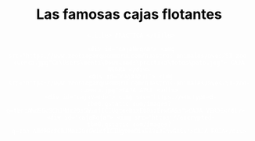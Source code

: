 <!DOCTYPE html> 
 <html>  
   <head lang="es-Es">
  <h1> Las famosas cajas flotantes </h1>
  
     <title> PRACTICA </title>
  <style>
  body{
	color:white;
	text-align:center;
}

div{
	background-color:black;
	width:150px;
	height:150px;
	padding:20px;
	text-align: center;
	border-radius: 45px;
	margin:25px;
	text-align:center;
}
#cajaNegra{
	background-color:black;
	float:right;
}
#cajaAzul{
	background-color:blue;
	float:left;
}
#cajaVerde{
	background-color:green;
	float:right;
}

#cajaRoja{
	background-color:red;
	float:left;
}
h1{
	color:black;
}
img{
	 width:100px;
	 height:100px;
	 border-radius:10px;
}
  </style>
  </head>
   <body>
  
	 <div id="cajaNegra"> <img src="https://www.zoobioparqueamaru.com/nuestros-animales/aves/51-zoo-cuenca.jpg"C:\Users\menti\Downloads\practica\fotos\pato.jpg"> CAJA NEGRA </div>
     <div id="cajaAzul"> <img src="https://www.zoobioparqueamaru.com/nuestros-animales/aves/51-zoo-cuenca.jpg">CAJA AZUL </div>
     <div id="cajaVerde"> <img src="https://encrypted-tbn0.gstatic.com/images?q=tbn:ANd9GcSChJMdz2OsGWinfICIUgteeDixE88izEnwGA&s">CAJA VERDE</div>  
     <div id="cajaRoja"> <img src="https://encrypted-tbn0.gstatic.com/images?q=tbn:ANd9GcSChJMdz2OsGWinfICIUgteeDixE88izEnwGA&s">CAJA ROJA</div>
	 
   </body>
   
   </html>
